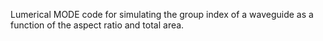 Lumerical MODE code for simulating the group index of a waveguide as a function of the aspect ratio and total area.
